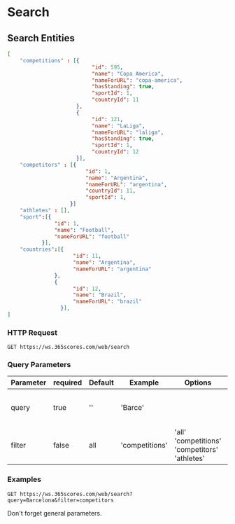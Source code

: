 # Search

## Search Entities

```json
[
    "competitions" : [{
                           "id": 595,
                           "name": "Copa America",
                           "nameForURL": "copa-america",
                           "hasStanding": true,
                           "sportId": 1,
                           "countryId": 11
                      },
                      {
                           "id": 121,
                           "name": "LaLiga",
                           "nameForURL": "laliga",
                           "hasStanding": true,
                           "sportId": 1,
                           "countryId": 12
                      }],
    "competitors" : [{
                         "id": 1,
                         "name": "Argentina",
                         "nameForURL": "argentina",
                         "countryId": 11,
                         "sportId": 1,
                    }]
    "athletes" : [],
    "sport":[{
               "id": 1,
               "name": "Football",
               "nameForURL": "football"
           }],
    "countries":[{
                     "id": 11,
                     "name": "Argentina",
                     "nameForURL": "argentina"
               },
               {
                     "id": 12,
                     "name": "Brazil",
                     "nameForURL": "brazil"
                 }],
]
```

### HTTP Request

`GET https://ws.365scores.com/web/search`

### Query Parameters

Parameter | required | Default | Example | Options | Description
--------- | ------- | ----------- | --- | ----- | ---------
query | true | '' | 'Barce' | | Return all entities that include the query
filter | false | all | 'competitions' | 'all' 'competitions' 'competitors' 'athletes' | Filter the results

### Examples

`GET https://ws.365scores.com/web/search?query=Barcelona&filter=competitors`

<aside class="notice">
Don't forget general parameters.
</aside>
